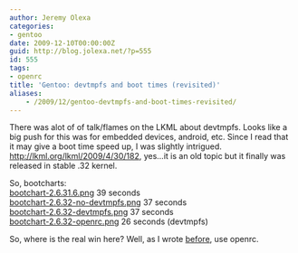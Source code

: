 ```yaml
---
author: Jeremy Olexa
categories:
- gentoo
date: 2009-12-10T00:00:00Z
guid: http://blog.jolexa.net/?p=555
id: 555
tags:
- openrc
title: 'Gentoo: devtmpfs and boot times (revisited)'
aliases:
    - /2009/12/gentoo-devtmpfs-and-boot-times-revisited/
---
```


There was alot of of talk/flames on the LKML about devtmpfs. Looks like a big push for this was for embedded devices, android, etc. Since I read that it may give a boot time speed up, I was slightly intrigued. <http://lkml.org/lkml/2009/4/30/182>, yes...it is an old topic but it finally was released in stable .32 kernel.

So, bootcharts:  
[bootchart-2.6.31.6.png][1] 39 seconds  
[bootchart-2.6.32-no-devtmpfs.png][2] 37 seconds  
[bootchart-2.6.32-devtmpfs.png][3] 37 seconds  
[bootchart-2.6.32-openrc.png][4] 26 seconds (devtmpfs)

So, where is the real win here? Well, as I wrote [before][5], use openrc.

 [1]: http://dev.gentoo.org/~darkside/perm/bootchart/bootchart-2.6.31.6.png
 [2]: http://dev.gentoo.org/~darkside/perm/bootchart/bootchart-2.6.32-no-devtmpfs.png
 [3]: http://dev.gentoo.org/~darkside/perm/bootchart/bootchart-2.6.32-devtmpfs.png
 [4]: http://dev.gentoo.org/~darkside/perm/bootchart/bootchart-2.6.32-openrc.png
 [5]: http://blog.jolexa.net/2008/09/22/gentoo-improve-boot-time/